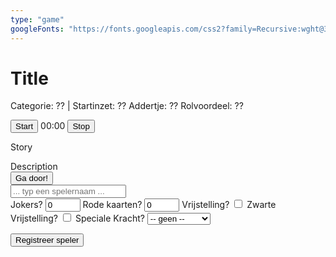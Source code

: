```yaml
---
type: "game"
googleFonts: "https://fonts.googleapis.com/css2?family=Recursive:wght@300;500;700;900"
---
```


<main>
    <h1 id="title">Title</h1>
    <div id="ruleReminder"></div>
    <p id="metadata">
        Categorie: <span id="category">??</span> | Startinzet: <span id="money">??</span>
        <span id="addertjeContainer">
            Addertje: <span id="addertje">??</span>
        </span>
        <span id="rolvoordeelContainer">
            Rolvoordeel: <span id="rolvoordeel">??</span>
        </span>
    </p>
    <div id="timer">
        <div>
            <button id="timerStartButton">Start</button> 
            <span id="timerValue">00:00</span> 
            <button id="timerStopButton">Stop</button>
        </div>
    </div>
    <p id="story">Story</p>
    <div id="desc">Description</div>
    <button id="continueButton">Ga door!</button>
    <div id="options"></div>
    <div id="input">
        <input type="text" id="inputText" placeholder="... typ een spelernaam ..." />
        <div id="inputSettings">
            <div>
                <label for="setting-jokerCount">Jokers? </label>
                <input type="number" id="setting-jokerCount" name="setting-jokerCount" class="input-number" min="0" max="10" value="0" />
                <label for="setting-redCards">Rode kaarten? </label>
                <input type="number" id="setting-redCards" name="setting-redCards" class="input-number" min="0" max="10" value="0" />
                <label for="setting-freePass">Vrijstelling? </label>
                <input type="checkbox" name="setting-freePass" class="input-checkbox" id="setting-freePass">
                <label for="setting-destroyFreePass">Zwarte Vrijstelling? </label>
                <input type="checkbox" name="setting-destroyFreePass" class="input-checkbox" id="setting-destroyFreePass">
                <label for="setting-specialeKracht" id="setting-specialeKracht-label">Speciale Kracht? </label>
                <select name="setting-specialeKracht" id="setting-specialeKracht">
                    <option value="" selected>-- geen --</option>
                    <option value="Helderziende">Helderziende</option>
                    <option value="Afluisteraar">Afluisteraar</option>
                    <option value="Fotofinish">Fotofinish</option>
                    <option value="Gokker">Gokker</option>
                    <option value="Handelaar">Handelaar</option>
                </select>
            </div>
        </div>
        <p id="inputResult"></p>
        <button id="inputButton">Registreer speler</button>
    </div>
</main>